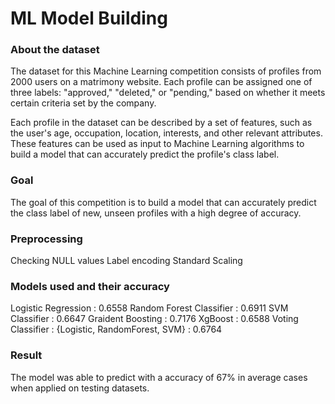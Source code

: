 # ML Model Building

### About the dataset
The dataset for this Machine Learning competition consists of profiles from 2000 users on a matrimony website. Each profile can be assigned one of three labels: "approved," "deleted," or "pending," based on whether it meets certain criteria set by the company.

Each profile in the dataset can be described by a set of features, such as the user's age, occupation, location, interests, and other relevant attributes. These features can be used as input to Machine Learning algorithms to build a model that can accurately predict the profile's class label.

### Goal
The goal of this competition is to build a model that can accurately predict the class label of new, unseen profiles with a high degree of accuracy.

### Preprocessing
Checking NULL values
Label encoding
Standard Scaling

### Models used and their accuracy
Logistic Regression : 0.6558
Random Forest Classifier : 0.6911
SVM Classifier : 0.6647
Graident Boosting : 0.7176
XgBoost : 0.6588
Voting Classifier : {Logistic, RandomForest, SVM} : 0.6764

### Result
The model was able to predict with a accuracy of 67% in average cases when applied on testing datasets.  
